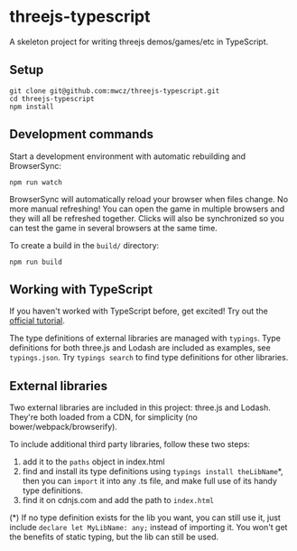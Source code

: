 # threejs-typescript

A skeleton project for writing threejs demos/games/etc in TypeScript.

## Setup

    git clone git@github.com:mwcz/threejs-typescript.git
    cd threejs-typescript
    npm install

## Development commands

Start a development environment with automatic rebuilding and BrowserSync:

    npm run watch

BrowserSync will automatically reload your browser when files
change.  No more manual refreshing!  You can open the game in multiple browsers
and they will all be refreshed together.  Clicks will also be synchronized so
you can test the game in several browsers at the same time.

To create a build in the `build/` directory:

    npm run build

## Working with TypeScript

If you haven't worked with TypeScript before, get excited!  Try out the
[official tutorial][tut].

The type definitions of external libraries are managed with `typings`.  Type
definitions for both three.js and Lodash are included as examples, see
`typings.json`.  Try `typings search` to find type definitions for other
libraries.

## External libraries

Two external libraries are included in this project: three.js and Lodash.
They're both loaded from a CDN, for simplicity (no bower/webpack/browserify).

To include additional third party libraries, follow these two steps:

 1. add it to the `paths` object in index.html
 2. find and install its type definitions using `typings install
    theLibName`*, then you can `import` it into any .ts file, and make full
    use of its handy type definitions.
 3. find it on cdnjs.com and add the path to `index.html`

(*) If no type definition exists for the lib you want, you can still use it, just
include `declare let MyLibName: any;` instead of importing it.  You won't get
the benefits of static typing, but the lib can still be used.

[tut]: http://www.typescriptlang.org/docs/tutorial.html
